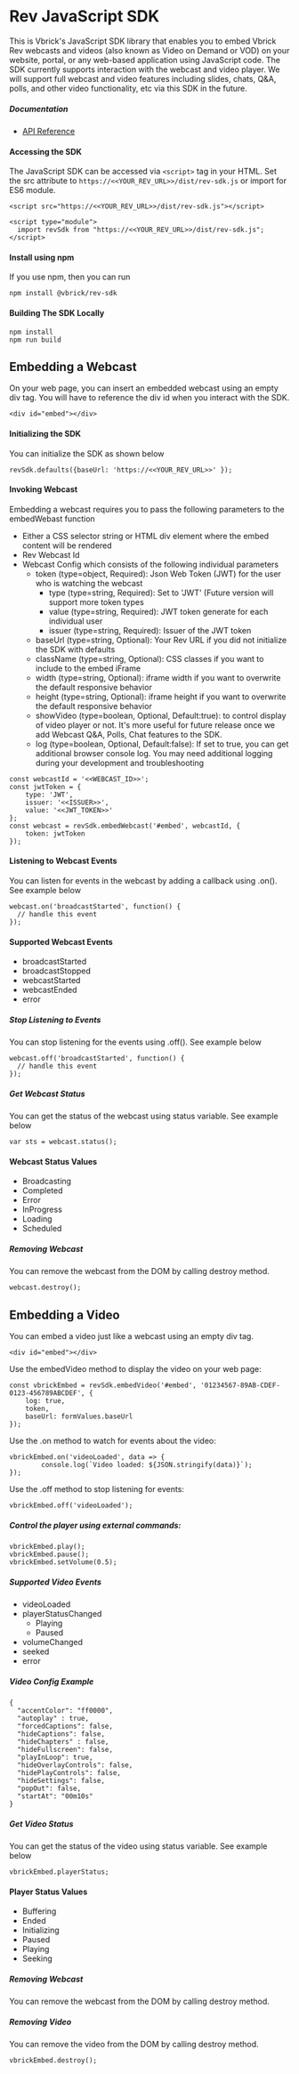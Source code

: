 # Rev JavaScript SDK

This is Vbrick's JavaScript SDK library that enables you to embed Vbrick Rev webcasts and videos (also known as Video on Demand or VOD) on your website, portal, or any web-based application using JavaScript code. The SDK currently supports interaction with the webcast and video player. We will support full webcast and video features including slides, chats, Q&A, polls, and other video functionality, etc via this SDK in the future.

##### Documentation
- [API Reference](/docs/README.md)

#### Accessing the SDK

The JavaScript SDK can be accessed via `<script>` tag in your HTML. Set the src attribute to `https://<<YOUR_REV_URL>>/dist/rev-sdk.js` or import for ES6 module.

~~~
<script src="https://<<YOUR_REV_URL>>/dist/rev-sdk.js"></script>

<script type="module">
  import revSdk from "https://<<YOUR_REV_URL>>/dist/rev-sdk.js";
</script>
~~~

#### Install using npm

If you use npm, then you can run
~~~
npm install @vbrick/rev-sdk
~~~

#### Building The SDK Locally

~~~
npm install
npm run build
~~~

## Embedding a Webcast
On your web page, you can insert an embedded webcast using an empty div tag. You will have to reference the div id when you interact with the SDK.

`<div id="embed"></div>`

#### Initializing the SDK
You can initialize the SDK as shown below

`revSdk.defaults({baseUrl: 'https://<<YOUR_REV_URL>>' });`

#### Invoking Webcast
Embedding a webcast requires you to pass the following parameters to the embedWebast function

* Either a CSS selector string or HTML div element where the embed content will be rendered
* Rev Webcast Id
* Webcast Config which consists of the following individual parameters
  * token (type=object, Required): Json Web Token (JWT) for the user who is watching the webcast
    * type (type=string, Required): Set to 'JWT' (Future version will support more token types
    * value (type=string, Required): JWT token generate for each individual user
    * issuer (type=string, Required): Issuer of the JWT token
  * baseUrl (type=string, Optional): Your Rev URL if you did not initialize the SDK with defaults
  * className (type=string, Optional): CSS classes if you want to include to the embed iFrame
  * width (type=string, Optional): iframe width if you want to overwrite the default responsive behavior
  * height (type=string, Optional): iframe height if you want to overwrite the default responsive behavior
  * showVideo (type=boolean, Optional, Default:true): to control display of video player or not. It's more useful for future release once we add Webcast Q&A, Polls, Chat features to the SDK.
  * log (type=boolean, Optional, Default:false): If set to true, you can get additional browser console log. You may need additional logging during your development and troubleshooting

~~~
const webcastId = '<<WEBCAST_ID>>';
const jwtToken = {
    type: 'JWT',
    issuer: '<<ISSUER>>',
    value: '<<JWT_TOKEN>>'
};
const webcast = revSdk.embedWebcast('#embed', webcastId, {
    token: jwtToken
});
~~~

#### Listening to Webcast Events
You can listen for events in the webcast by adding a callback using .on(). See example below

~~~
webcast.on('broadcastStarted', function() {
  // handle this event
});
~~~

#### Supported Webcast Events

* broadcastStarted
* broadcastStopped
* webcastStarted
* webcastEnded
* error

##### Stop Listening to Events

You can stop listening for the events using .off(). See example below

~~~
webcast.off('broadcastStarted', function() {
  // handle this event
});
~~~

##### Get Webcast Status
You can get the status of the webcast using status variable. See example below

`var sts = webcast.status();`

#### Webcast Status Values
* Broadcasting
* Completed
* Error
* InProgress
* Loading
* Scheduled

##### Removing Webcast
You can remove the webcast from the DOM by calling destroy method.

`webcast.destroy();`

## Embedding a Video
You can embed a video just like a webcast using an empty div tag.

`<div id="embed"></div>`

Use the embedVideo method to display the video on your web page:

```
const vbrickEmbed = revSdk.embedVideo('#embed', '01234567-89AB-CDEF-0123-456789ABCDEF', {
	log: true,
	token,
	baseUrl: formValues.baseUrl
});
```

Use the .on method to watch for events about the video:

```
vbrickEmbed.on('videoLoaded', data => {
		console.log(`Video loaded: ${JSON.stringify(data)}`);
});
```

Use the .off method to stop listening for events:

```
vbrickEmbed.off('videoLoaded');
```

##### Control the player using external commands:

```
vbrickEmbed.play();
vbrickEmbed.pause();
vbrickEmbed.setVolume(0.5);
```

##### Supported Video Events

* videoLoaded
* playerStatusChanged
  * Playing
  * Paused
* volumeChanged
* seeked
* error

##### Video Config Example

```
{
  "accentColor": "ff0000",
  "autoplay" : true, 
  "forcedCaptions": false,
  "hideCaptions": false,
  "hideChapters" : false,
  "hideFullscreen": false,
  "playInLoop": true,
  "hideOverlayControls": false,
  "hidePlayControls": false, 
  "hideSettings": false,
  "popOut": false,
  "startAt": "00m10s"
}
```

##### Get Video Status
You can get the status of the video using status variable. See example below

`vbrickEmbed.playerStatus;`

#### Player Status Values
* Buffering
* Ended
* Initializing
* Paused
* Playing
* Seeking

##### Removing Webcast
You can remove the webcast from the DOM by calling destroy method.

##### Removing Video
You can remove the video from the DOM by calling destroy method.

`vbrickEmbed.destroy();`
